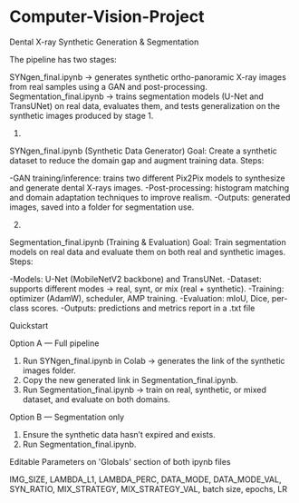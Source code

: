 # Computer-Vision-Project

Dental X-ray Synthetic Generation & Segmentation

The pipeline has two stages:

SYNgen_final.ipynb → generates synthetic ortho-panoramic X-ray images from real samples using a GAN and post-processing.
Segmentation_final.ipynb → trains segmentation models (U-Net and TransUNet) on real data, evaluates them, and tests generalization on the synthetic images produced by stage 1.

1)
SYNgen_final.ipynb (Synthetic Data Generator)
Goal: Create a synthetic dataset to reduce the domain gap and augment training data.
Steps:

-GAN training/inference: trains two different Pix2Pix models to synthesize and generate dental X-rays images.
-Post-processing: histogram matching and domain adaptation techniques to improve realism.
-Outputs: generated images, saved into a folder for segmentation use.

2)
Segmentation_final.ipynb (Training & Evaluation)
Goal: Train segmentation models on real data and evaluate them on both real and synthetic images.
Steps:

-Models: U-Net (MobileNetV2 backbone) and TransUNet.
-Dataset: supports different modes → real, synt, or mix (real + synthetic).
-Training: optimizer (AdamW), scheduler, AMP training.
-Evaluation: mIoU, Dice, per-class scores.
-Outputs: predictions and metrics report in a .txt file


Quickstart

Option A — Full pipeline

1. Run SYNgen_final.ipynb in Colab → generates the link of the synthetic images folder.
2. Copy the new generated link in Segmentation_final.ipynb.
3. Run Segmentation_final.ipynb → train on real, synthetic, or mixed dataset, and evaluate on both domains.

Option B — Segmentation only

1. Ensure the synthetic data hasn’t expired and exists.
2. Run Segmentation_final.ipynb.


Editable Parameters on 'Globals' section of both ipynb files

IMG_SIZE,
LAMBDA_L1, 
LAMBDA_PERC,
DATA_MODE,
DATA_MODE_VAL,
SYN_RATIO,
MIX_STRATEGY,
MIX_STRATEGY_VAL,
batch size,
epochs,
LR
